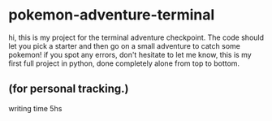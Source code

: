# pokemon-adventure-terminal
hi, this is my project for the terminal adventure checkpoint.
The code should let you pick a starter and then go on a small adventure to catch some pokemon!
if you spot any errors, don't hesitate to let me know, this is my first full project in python, done completely alone from top to bottom.

## (for personal tracking.)
 writing time 5hs
